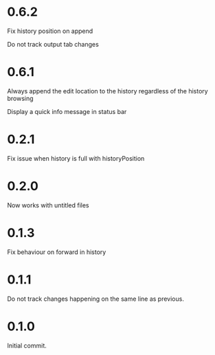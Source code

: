 # 0.6.2
Fix history position on append

Do not track output tab changes

# 0.6.1
Always append the edit location to the history regardless of the history browsing

Display a quick info message in status bar

# 0.2.1
Fix issue when history is full with historyPosition

# 0.2.0
Now works with untitled files

# 0.1.3
Fix behaviour on forward in history

# 0.1.1
Do not track changes happening on the same line as previous.

# 0.1.0
Initial commit.
